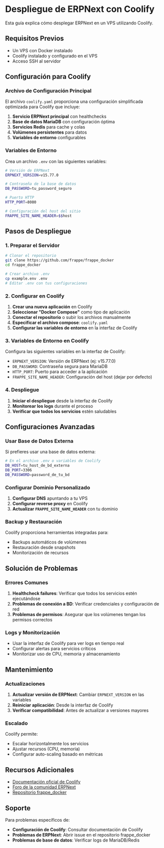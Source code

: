 # Despliegue de ERPNext con Coolify

Esta guía explica cómo desplegar ERPNext en un VPS utilizando Coolify.

## Requisitos Previos

- Un VPS con Docker instalado
- Coolify instalado y configurado en el VPS
- Acceso SSH al servidor

## Configuración para Coolify

### Archivo de Configuración Principal

El archivo `coolify.yaml` proporciona una configuración simplificada optimizada para Coolify que incluye:

1. **Servicio ERPNext principal** con healthchecks
2. **Base de datos MariaDB** con configuración óptima
3. **Servicios Redis** para cache y colas
4. **Volúmenes persistentes** para datos
5. **Variables de entorno** configurables

### Variables de Entorno

Crea un archivo `.env` con las siguientes variables:

```bash
# Versión de ERPNext
ERPNEXT_VERSION=v15.77.0

# Contraseña de la base de datos
DB_PASSWORD=tu_password_seguro

# Puerto HTTP
HTTP_PORT=8080

# Configuración del host del sitio
FRAPPE_SITE_NAME_HEADER=$$host
```

## Pasos de Despliegue

### 1. Preparar el Servidor

```bash
# Clonar el repositorio
git clone https://github.com/frappe/frappe_docker
cd frappe_docker

# Crear archivo .env
cp example.env .env
# Editar .env con tus configuraciones
```

### 2. Configurar en Coolify

1. **Crear una nueva aplicación** en Coolify
2. **Seleccionar "Docker Compose"** como tipo de aplicación
3. **Conectar el repositorio** o subir los archivos manualmente
4. **Especificar el archivo compose**: `coolify.yaml`
5. **Configurar las variables de entorno** en la interfaz de Coolify

### 3. Variables de Entorno en Coolify

Configura las siguientes variables en la interfaz de Coolify:

- `ERPNEXT_VERSION`: Versión de ERPNext (ej: v15.77.0)
- `DB_PASSWORD`: Contraseña segura para MariaDB
- `HTTP_PORT`: Puerto para acceder a la aplicación
- `FRAPPE_SITE_NAME_HEADER`: Configuración del host (dejar por defecto)

### 4. Despliegue

1. **Iniciar el despliegue** desde la interfaz de Coolify
2. **Monitorear los logs** durante el proceso
3. **Verificar que todos los servicios** estén saludables

## Configuraciones Avanzadas

### Usar Base de Datos Externa

Si prefieres usar una base de datos externa:

```bash
# En el archivo .env o variables de Coolify
DB_HOST=tu_host_de_bd_externa
DB_PORT=3306
DB_PASSWORD=password_de_tu_bd
```

### Configurar Dominio Personalizado

1. **Configurar DNS** apuntando a tu VPS
2. **Configurar reverse proxy** en Coolify
3. **Actualizar `FRAPPE_SITE_NAME_HEADER`** con tu dominio

### Backup y Restauración

Coolify proporciona herramientas integradas para:
- Backups automáticos de volúmenes
- Restauración desde snapshots
- Monitorización de recursos

## Solución de Problemas

### Errores Comunes

1. **Healthcheck failures**: Verificar que todos los servicios estén ejecutándose
2. **Problemas de conexión a BD**: Verificar credenciales y configuración de red
3. **Problemas de permisos**: Asegurar que los volúmenes tengan los permisos correctos

### Logs y Monitorización

- Usar la interfaz de Coolify para ver logs en tiempo real
- Configurar alertas para servicios críticos
- Monitorizar uso de CPU, memoria y almacenamiento

## Mantenimiento

### Actualizaciones

1. **Actualizar versión de ERPNext**: Cambiar `ERPNEXT_VERSION` en las variables
2. **Reiniciar aplicación**: Desde la interfaz de Coolify
3. **Verificar compatibilidad**: Antes de actualizar a versiones mayores

### Escalado

Coolify permite:
- Escalar horizontalmente los servicios
- Ajustar recursos (CPU, memoria)
- Configurar auto-scaling basado en métricas

## Recursos Adicionales

- [Documentación oficial de Coolify](https://coolify.io/docs)
- [Foro de la comunidad ERPNext](https://discuss.erpnext.com)
- [Repositorio frappe_docker](https://github.com/frappe/frappe_docker)

## Soporte

Para problemas específicos de:
- **Configuración de Coolify**: Consultar documentación de Coolify
- **Problemas de ERPNext**: Abrir issue en el repositorio frappe_docker
- **Problemas de base de datos**: Verificar logs de MariaDB/Redis
